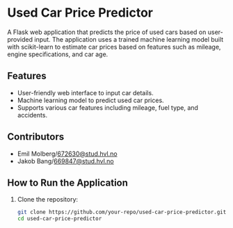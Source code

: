# Used Car Price Predictor

A Flask web application that predicts the price of used cars based on user-provided input. The application uses a trained machine learning model built with scikit-learn to estimate car prices based on features such as mileage, engine specifications, and car age.

## Features

- User-friendly web interface to input car details.
- Machine learning model to predict used car prices.
- Supports various car features including mileage, fuel type, and accidents.

## Contributors

- Emil Molberg/672630@stud.hvl.no
- Jakob Bang/669847@stud.hvl.no


## How to Run the Application

1. Clone the repository:
   ```bash
   git clone https://github.com/your-repo/used-car-price-predictor.git
   cd used-car-price-predictor
